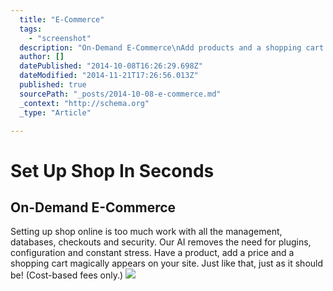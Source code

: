 ```yaml
---
  title: "E-Commerce"
  tags: 
    - "screenshot"
  description: "On-Demand E-Commerce\nAdd products and a shopping cart magically appears, no plugins or configuration required. Remove the products and the shopping cart disappe"
  author: []
  datePublished: "2014-10-08T16:26:29.698Z"
  dateModified: "2014-11-21T17:26:56.013Z"
  published: true
  sourcePath: "_posts/2014-10-08-e-commerce.md"
  _context: "http://schema.org"
  _type: "Article"

---
```

# Set Up Shop In Seconds

## On-Demand E-Commerce

Setting up shop online is too much work with all the management, databases, checkouts and security. Our AI removes the need for plugins, configuration and constant stress. Have a product, add a price and a shopping cart magically appears on your site. Just like that, just as it should be! (Cost-based fees only.)
![](https://s3-us-west-2.amazonaws.com/cdn.thegrid.io/posts/Products-mmmm.jpg)